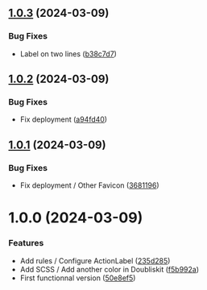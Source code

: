 ## [1.0.3](https://github.com/TheoLaperrouse/DoubliskitWeb/compare/v1.0.2...v1.0.3) (2024-03-09)


### Bug Fixes

* Label on two lines ([b38c7d7](https://github.com/TheoLaperrouse/DoubliskitWeb/commit/b38c7d713a8c5eaa95869bf4cc51167508c5b710))

## [1.0.2](https://github.com/TheoLaperrouse/DoubliskitWeb/compare/v1.0.1...v1.0.2) (2024-03-09)


### Bug Fixes

* Fix deployment ([a94fd40](https://github.com/TheoLaperrouse/DoubliskitWeb/commit/a94fd4029f5bc2a37ae4fcdf2b4e5eaab159256f))

## [1.0.1](https://github.com/TheoLaperrouse/DoubliskitWeb/compare/v1.0.0...v1.0.1) (2024-03-09)


### Bug Fixes

* Fix deployment / Other Favicon ([3681196](https://github.com/TheoLaperrouse/DoubliskitWeb/commit/36811966dd88ddf68c8f3b6f7c70c4783e646c7f))

# 1.0.0 (2024-03-09)


### Features

* Add rules / Configure ActionLabel ([235d285](https://github.com/TheoLaperrouse/DoubliskitWeb/commit/235d2857f09c89274aa7d79c444d1c94ecfaae07))
* Add SCSS / Add another color in Doubliskit ([f5b992a](https://github.com/TheoLaperrouse/DoubliskitWeb/commit/f5b992a636f2c2402176818985f7136205f88da6))
* First functionnal version ([50e8ef5](https://github.com/TheoLaperrouse/DoubliskitWeb/commit/50e8ef5db714e8962c84175cb7a88b7011a8cc97))
